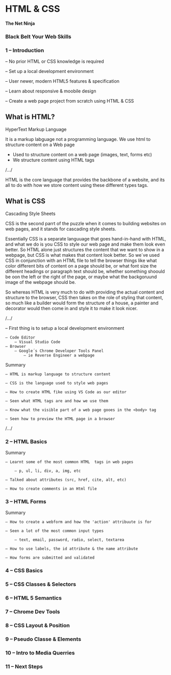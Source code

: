 # HTML & CSS

#### The Net Ninja
### Black Belt Your Web Skills

### 1 – Introduction

– No prior HTML or CSS knowledge is required

– Set up a local development environment

– User newer, modern HTML5 features & specification

– Learn about responsive & moobile  design

– Create a web page project from scratch using HTML & CSS

## What is HTML?

HyperText Markup Language

It is a markup labguage not a programming language.
We use html to structure content on a Web page

- Used to structure content on a web page (images, text, forms etc)
- We structure content using HTML tags

/.../

HTML is the core language that provides the backbone of a website, and its all to do with how we store content using these different types tags.

## What is CSS

Cascading Style Sheets

CSS is the second parrt of the puzzle when it comes to building websites on web pages, and it stands for cascading style sheets.

Essentially CSS is a separate languuage that goes hand-in-hand with HTML, and what we do is you CSS to style our web page and make them look even better. So HTML alone just structures the content that we want to show in a webpage, but CSS is what makes that content look better. So we´ve used CSS in conjunction with an HTML file to tell the browser things like what color different bits of content on a page should be, or what font size the different headings or paragraph text should be, whether something shoould be oon the left or the right of the page, or maybe what the backgoruund image of the webpage should be.

So whereas HTML is very much to do with providing the actual content and structure to the browser, CSS then takes on the role of styling that content, so much like a builder would form the structure of a house, a painter and decorator would then come in and style it to make it look nicer.

/.../

– First thing is to setup a  local development environment

    – Code Editor
        – Visual Studio Code
    – Browser
        – Google´s Chrome Developer Tools Panel
            – ie Reverse Engineer a webpage

Summary

    – HTML is markup language to structure content

    – CSS is the language used to style web pages

    – How to create HTML fike using VS Code as our editor

    – Seen what HTML tags are and how we use them

    – Know what the visible part of a web page gooes in the <body> tag

    – Seen how to preview the HTML page in a browser

/.../

### 2 – HTML Basics

Summary

    – Learnt some of the most common HTML  tags in web pages

        – p, ul, li, div, a, img, etc

    – Talked about attributes (src, href, cite, alt, etc)

    – How to create comments in an Html file

### 3 – HTML Forms

Summary

    – How to create a webform and how the 'action' attribuute is for

    – Seen a lot of the most common input types

        – text, email, password, radio, select, textarea

    – How to use labels, the id attribute & the name attribute

    – How forms are submitted and validated


### 4 – CSS Basics
### 5 – CSS Classes & Selectors
### 6 – HTML 5 Semantics
### 7 – Chrome Dev Tools
### 8 – CSS Layout & Position
### 9 – Pseudo Classe & Elements
### 10 – Intro to Media Querries
### 11 – Next Steps
